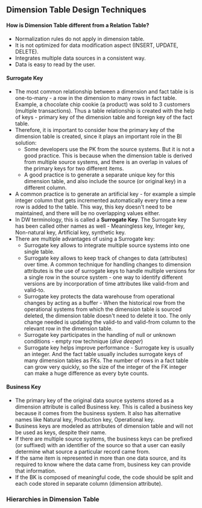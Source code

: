 ## Dimension Table Design Techniques
#### How is Dimension Table different from a Relation Table? 
- Normalization rules do not apply in dimension table. 
- It is not optimized for data modification aspect (INSERT, UPDATE, DELETE).
- Integrates multiple data sources in a consistent way. 
- Data is easy to read by the user. 
#### Surrogate Key
* The most common relationship between a dimension and fact table is is one-to-many - a row in the dimension to many rows in fact table. Example, a chocolate chip cookie (a product) was sold to 3 customers (multiple transactions). Thus a table relationship is created with the help of keys - primary key of the dimension table and foreign key of the fact table. 
* Therefore, it is important to consider how the primary key of the dimension table is created, since it plays an important role in the BI solution: 
	* Some developers use the PK from the source systems. But it is not a good practice. This is because when the dimension table is derived from multiple source systems, and there is an overlap in values of the primary keys for two different items. 
	* A good practice is to generate a separate unique key for this dimension table, and also include the source (or original key) in a different column. 
* A common practice is to generate an artificial key - for example a simple integer column that gets incremented automatically every time a new row is added to the table. This way, this key doesn't need to be maintained, and there will be no overlapping values either. 
* In DW terminology, this is called a **Surrogate Key**. The Surrogate key has been called other names as well - Meaningless key, Integer key, Non-natural key, Artificial key, synthetic key. 
* There are multiple advantages of using a Surrogate key: 
	* Surrogate key allows to integrate multiple source systems into one single table. 
	* Surrogate key allows to keep track of changes to data (attributes) over time. A common technique for handling changes to dimension attributes is the use of surrogate keys to handle multiple versions for a single row in the source system - one way to identify different versions are by incorporation of time attributes like valid-from and valid-to. 
	* Surrogate key protects the data warehouse from operational changes by acting as a buffer - When the historical row from the operational systems from which the dimension table is sourced deleted, the dimension table doesn't need to delete it too. The only change needed is updating the valid-to and valid-from column to the relevant row in the dimension table. 
	* Surrogate key participates in the handling of null or unknown conditions - empty row technique (*dive deeper*)
	* Surrogate key helps improve performance - Surrogate key is usually an integer. And the fact table usually includes surrogate keys of many dimension tables as FKs. The number of rows in a fact table can grow very quickly, so the size of the integer of the FK integer can make a huge difference as every byte counts. 
#### Business Key
* The primary key of the original data source systems stored as a dimension attribute is called Business key. This is called a business key because it comes from the business system. It also has alternative names like Natural key, Production key, Operational key. 
* Business keys are modeled as attributes of dimension table and will not be used as keys, despite their name. 
* If there are multiple source systems, the business keys can be prefixed (or suffixed) with an identifier of the source so that a user can easily determine what source a particular record came from. 
* If the same item is represented in more than one data source, and its required to know where the data came from, business key can provide that information. 
* If the BK is composed of meaningful code, the code should be split and each code stored in separate column (dimension attribute). 
### Hierarchies in Dimension Table
